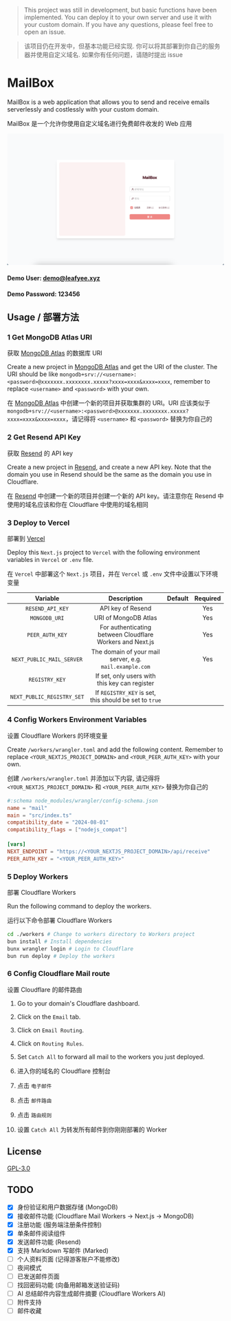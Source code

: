 > This project was still in development, but basic functions have been implemented. You can deploy it to your own server and use it with your custom domain. If you have any questions, please feel free to open an issue.

> 该项目仍在开发中，但基本功能已经实现. 你可以将其部署到你自己的服务器并使用自定义域名. 如果你有任何问题，请随时提出 issue

# MailBox
MailBox is a web application that allows you to send and receive emails serverlessly and costlessly with your custom domain.

MailBox 是一个允许你使用自定义域名进行免费邮件收发的 Web 应用

![](./README.png)

#### Demo User: demo@leafyee.xyz

#### Demo Password: 123456

## Usage / 部署方法
### 1 Get MongoDB Atlas URI
获取 [MongoDB Atlas](https://www.mongodb.com/) 的数据库 URI

Create a new project in [MongoDB Atlas](https://www.mongodb.com/) and get the URI of the cluster. The URI should be like `mongodb+srv://<username>:<password>@xxxxxxx.xxxxxxxx.xxxxx?xxxx=xxxx&xxxx=xxxx`, remember to replace `<username>` and `<password>` with your own.

在 [MongoDB Atlas](https://www.mongodb.com/) 中创建一个新的项目并获取集群的 URI。URI 应该类似于 `mongodb+srv://<username>:<password>@xxxxxxx.xxxxxxxx.xxxxx?xxxx=xxxx&xxxx=xxxx`，请记得将 `<username>` 和 `<password>` 替换为你自己的

### 2 Get Resend API Key
获取 [Resend](https://resend.com/) 的 API key

Create a new project in [Resend](https://resend.com/), and create a new API key. Note that the domain you use in Resend should be the same as the domain you use in Cloudflare.

在 [Resend](https://resend.com/) 中创建一个新的项目并创建一个新的 API key。请注意你在 Resend 中使用的域名应该和你在 Cloudflare 中使用的域名相同

### 3 Deploy to Vercel
部署到 [Vercel](https://vercel.com/)

Deploy this `Next.js` project to `Vercel` with the following environment variables in `Vercel` or `.env` file.

在 `Vercel` 中部署这个 `Next.js` 项目，并在 `Vercel` 或 `.env` 文件中设置以下环境变量

| Variable | Description | Default | Required |
|:--------:|:-----------:|:-------:|:--------:|
| `RESEND_API_KEY` | API key of Resend | | Yes |
| `MONGODB_URI` | URI of MongoDB Atlas | | Yes |
| `PEER_AUTH_KEY` | For authenticating between Cloudflare Workers and Next.js | | Yes |
| `NEXT_PUBLIC_MAIL_SERVER` | The domain of your mail server, e.g. `mail.example.com` | | Yes |
| `REGISTRY_KEY` | If set, only users with this key can register | | |
| `NEXT_PUBLIC_REGISTRY_SET` | If `REGISTRY_KEY` is set, this should be set to `true` | | |

### 4 Config Workers Environment Variables
设置 Cloudflare Workers 的环境变量

Create `/workers/wrangler.toml` and add the following content. Remember to replace `<YOUR_NEXTJS_PROJECT_DOMAIN>` and `<YOUR_PEER_AUTH_KEY>` with your own.

创建 `/workers/wrangler.toml` 并添加以下内容, 请记得将 `<YOUR_NEXTJS_PROJECT_DOMAIN>` 和 `<YOUR_PEER_AUTH_KEY>` 替换为你自己的

```toml
#:schema node_modules/wrangler/config-schema.json
name = "mail"
main = "src/index.ts"
compatibility_date = "2024-08-01"
compatibility_flags = ["nodejs_compat"]

[vars]
NEXT_ENDPOINT = "https://<YOUR_NEXTJS_PROJECT_DOMAIN>/api/receive"
PEER_AUTH_KEY = "<YOUR_PEER_AUTH_KEY>"
```

### 5 Deploy Workers
部署 Cloudflare Workers

Run the following command to deploy the workers.

运行以下命令部署 Cloudflare Workers

```bash
cd ./workers # Change to workers directory to Workers project
bun install # Install dependencies
bunx wrangler login # Login to Cloudflare
bun run deploy # Deploy the workers
```

### 6 Config Cloudflare Mail route
设置 Cloudflare 的邮件路由

1. Go to your domain's Cloudflare dashboard.
2. Click on the `Email` tab.
3. Click on `Email Routing`.
4. Click on `Routing Rules`.
5. Set `Catch All` to forward all mail to the workers you just deployed.

1. 进入你的域名的 Cloudflare 控制台
2. 点击 `电子邮件`
3. 点击 `邮件路由`
4. 点击 `路由规则`
5. 设置 `Catch All` 为转发所有邮件到你刚刚部署的 Worker

## License
[GPL-3.0](./LICENSE)

## TODO
- [x] 身份验证和用户数据存储 (MongoDB)
- [x] 接收邮件功能 (Cloudflare Mail Workers -> Next.js -> MongoDB)
- [x] 注册功能 (服务端注册条件控制)
- [x] 单条邮件阅读组件
- [x] 发送邮件功能 (Resend)
- [x] 支持 Markdown 写邮件 (Marked)
- [ ] 个人资料页面 (记得游客账户不能修改)
- [ ] 夜间模式
- [ ] 已发送邮件页面
- [ ] 找回密码功能 (向备用邮箱发送验证码)
- [ ] AI 总结邮件内容生成邮件摘要 (Cloudflare Workers AI)
- [ ] 附件支持
- [ ] 邮件收藏
